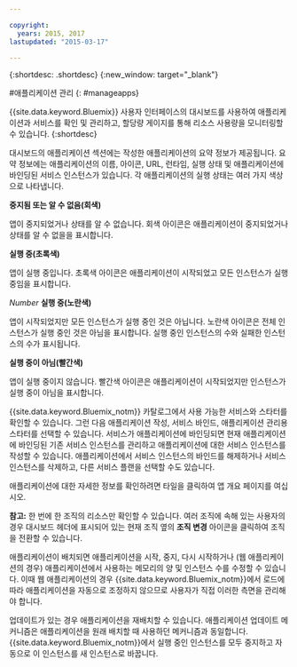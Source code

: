 ```yaml
---

copyright:
  years: 2015, 2017
lastupdated: "2015-03-17"

---
```



{:shortdesc: .shortdesc}
{:new_window: target="_blank"}

#애플리케이션 관리
{: #manageapps}

{{site.data.keyword.Bluemix}} 사용자 인터페이스의 대시보드를 사용하여 애플리케이션과 서비스를 확인 및 관리하고, 할당량 게이지를 통해 리소스 사용량을 모니터링할 수 있습니다.
{:shortdesc}

대시보드의 애플리케이션 섹션에는 작성한 애플리케이션의 요약 정보가 제공됩니다. 요약 정보에는 애플리케이션의 이름, 아이콘, URL, 런타임, 실행 상태 및 애플리케이션에 바인딩된 서비스 인스턴스가 있습니다. 각 애플리케이션의 실행 상태는 여러 가지 색상으로 나타냅니다.

**중지됨 또는 알 수 없음(회색)**

  앱이 중지되었거나 상태를 알 수 없습니다. 회색 아이콘은 애플리케이션이 중지되었거나 상태를 알 수 없을을 표시합니다. 

**실행 중(초록색)**

  앱이 실행 중입니다. 초록색 아이콘은 애플리케이션이 시작되었고 모든 인스턴스가 실행 중임을 표시합니다. 

*Number* **실행 중(노란색)**

  앱이 시작되었지만 모든 인스턴스가 실행 중인 것은 아닙니다. 노란색 아이콘은 전체 인스턴스가 실행 중인 것은 아님을 표시합니다. 실행 중인 인스턴스의 수와 실패한 인스턴스의 수가 표시됩니다. 

**실행 중이 아님(빨간색)**

  앱이 실행 중이지 않습니다. 빨간색 아이콘은 애플리케이션이 시작되었지만 인스턴스가 실행 중이 아님을 표시합니다. 

{{site.data.keyword.Bluemix_notm}} 카탈로그에서 사용 가능한 서비스와 스타터를 확인할 수 있습니다. 그런 다음 애플리케이션 작성, 서비스 바인드, 애플리케이션 관리용 스타터를 선택할 수 있습니다. 서비스가 애플리케이션에 바인딩되면 현재 애플리케이션에 바인딩된 기존 서비스 인스턴스를 관리하고 애플리케이션에 대한 서비스 인스턴스를 작성할 수 있습니다. 애플리케이션에서 서비스 인스턴스의 바인드를 해제하거나 서비스 인스턴스를 삭제하고, 다른 서비스 플랜을 선택할 수도 있습니다.

애플리케이션에 대한 자세한 정보를 확인하려면 타일을 클릭하여 앱 개요 페이지를 여십시오.

**참고:** 한 번에 한 조직의 리소스만 확인할 수 있습니다. 여러 조직에 속해 있는 사용자의 경우 대시보드 헤더에 표시되어 있는 현재 조직 옆의 **조직 변경** 아이콘을 클릭하여 조직을 전환할 수 있습니다.

애플리케이션이 배치되면 애플리케이션을 시작, 중지, 다시 시작하거나 (웹 애플리케이션의 경우) 애플리케이션에서 사용하는 메모리의 양 및 인스턴스 수를 수정할 수 있습니다. 이때 웹 애플리케이션의 경우 {{site.data.keyword.Bluemix_notm}}에서 로드에 따라 애플리케이션을 자동으로 조정하지 않으므로 사용자가 직접 이러한 측면을 관리해야 합니다.

업데이트가 있는 경우 애플리케이션을 재배치할 수 있습니다. 애플리케이션 업데이트 메커니즘은 애플리케이션을 원래 배치할 때 사용하던 메커니즘과 동일합니다. {{site.data.keyword.Bluemix_notm}}에서 실행 중인 인스턴스를 모두 중지하고 자동으로 이 인스턴스를 새 인스턴스로 바꿉니다.
